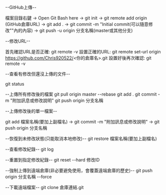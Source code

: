 --GitHub上傳--

檔案目錄右鍵 -> 
Open Git Bash here -> 
git init ->
git remote add origin (GitHub倉庫URL) -> 
git add . -> 
git commit -m "Initial commit(可以隨意修改""內的內容) -> 
git push -u origin 分支名稱(master或其他分支)

--修改URL--

首先確認URL是否正確:
git remote -v
設置正確的URL:
git remote set-url origin https://github.com/Chris920522/<你的倉庫名>.git
設置好後再次確認:
git remote -v

--查看有修改但還沒上傳的文件--

git status

--上傳所有修改後的檔案
git pull origin master --rebase
git add .
git commit -m "附加訊息或修改說明"
git push origin 分支名稱

--上傳修改後的單一檔案--

git add 檔案名稱(要加上副檔名) ->
git commit -m "附加訊息或修改說明" ->
git push origin 分支名稱

--恢復到未修改狀態(只能取消本地修改)--
git restore 檔案名稱(要加上副檔名)

--查看修改紀錄--
git log

--重置到指定修改紀錄--
git reset --hard 修改ID

--強制上傳到遠端倉庫(非必要避免使用，會覆蓋遠端倉庫的歷史)--
git push origin 分支名稱 --force

--下載遠端檔案--
git clone 倉庫連結.git
